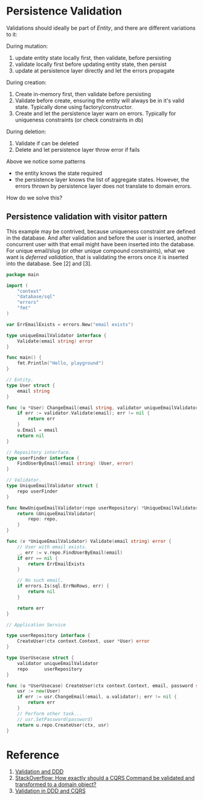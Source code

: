 # Persistence Validation

Validations should ideally be part of _Entity_, and there are different variations to it:

During mutation:
1. update entity state locally first, then validate, before persisting
2. validate locally first before updating entity state, then persist
3. update at persistence layer directly and let the errors propagate

During creation:
1. Create in-memory first, then validate before persisting
2. Validate before create, ensuring the entity will always be in it's valid state. Typically done using factory/constructor.
3. Create and let the persistence layer warn on errors. Typically for uniqueness constraints (or check constraints in db)

During deletion:
1. Validate if can be deleted
2. Delete and let persistence layer throw error if fails

Above we notice some patterns
- the entity knows the state required
- the persistence layer knows the list of aggregate states. However, the errors thrown by persistence layer does not translate to domain errors.


How do we solve this?

## Persistence validation with visitor pattern

This example may be contrived, because uniqueness constraint are defined in the database. And after validation and before the user is inserted, another concurrent user with that email might have been inserted into the database. For unique email/slug (or other unique compound constraints), what we want is _deferred validation_, that is validating the errors once it is inserted into the database. See [2] and [3]. 

```go
package main

import (
	"context"
	"database/sql"
	"errors"
	"fmt"
)

var ErrEmailExists = errors.New("email exists")

type uniqueEmailValidator interface {
	Validate(email string) error
}

func main() {
	fmt.Println("Hello, playground")
}

// Entity.
type User struct {
	email string
}

func (u *User) ChangeEmail(email string, validator uniqueEmailValidator) error {
	if err := validator.Validate(email); err != nil {
		return err
	}
	u.Email = email
	return nil
}

// Repository interface.
type userFinder interface {
	FindUserByEmail(email string) (User, error)
}

// Validator.
type UniqueEmailValidator struct {
	repo userFinder
}

func NewUniqueEmailValidator(repo userRepository) *UniqueEmailValidator {
	return &UniqueEmailValidator{
		repo: repo,
	}
}

func (v *UniqueEmailValidator) Validate(email string) error {
	// User with email exists.
	_, err := v.repo.FindUserByEmail(email)
	if err == nil {
		return ErrEmailExists
	}

	// No such email.
	if errors.Is(sql.ErrNoRows, err) {
		return nil
	}

	return err
}

// Application Service

type userRepository interface {
	CreateUser(ctx context.Context, user *User) error
}

type UserUsecase struct {
	validator uniqueEmailValidator
	repo      userRepository
}

func (u *UserUsecase) CreateUser(ctx context.Context, email, password string) error {
	usr := new(User)
	if err := usr.ChangeEmail(email, u.validator); err != nil {
		return err
	}
	// Perform other task...
	// usr.SetPassword(password)
	return u.repo.CreateUser(ctx, usr)
}
```

# Reference

1. [Validation and DDD](https://enterprisecraftsmanship.com/posts/validation-and-ddd/)
2. [StackOverflow: How exactly should a CQRS Command be validated and transformed to a domain object?](https://softwareengineering.stackexchange.com/questions/348337/how-exactly-should-a-cqrs-command-be-validated-and-transformed-to-a-domain-objec)
3. [Validation in DDD and CQRS](https://www.linkedin.com/pulse/validation-ddd-cqrs-luca-briguglia)
